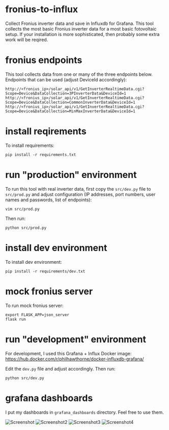 # fronius-to-influx

Collect Fronius inverter data and save in Influxdb for Grafana. This tool collects the most basic Fronius inverter data for a most basic fotovoltaic setup. If your installation is more sophisticated, then probably some extra work will be reqired.

# fronius endpoints

This tool collects data from one or many of the three endpoints below. Endpoints that can be used (adjust DeviceId accordingly):

    http://<fronius_ip>/solar_api/v1/GetInverterRealtimeData.cgi?Scope=Device&DataCollection=3PInverterData&DeviceId=1
    http://<fronius_ip>/solar_api/v1/GetInverterRealtimeData.cgi?Scope=Device&DataCollection=CommonInverterData&DeviceId=1
    http://<fronius_ip>/solar_api/v1/GetInverterRealtimeData.cgi?Scope=Device&DataCollection=MinMaxInverterData&DeviceId=1

# install reqirements

To install requirements:

    pip install -r requirements.txt

# run "production" environment

To run this tool with real inverter data, first copy the `src/dev.py` file to `src/prod.py` and adjust configuration (IP addresses, port numbers, user names and passwords, list of endpoints):

    vim src/prod.py

Then run:

    python src/prod.py

# install dev environment

To install dev environment:

    pip install -r requirements/dev.txt

# mock fronius server

To run mock fronius server:

    export FLASK_APP=json_server
    flask run

# run "development" environment

For development, I used this Grafana + Influx Docker image: https://hub.docker.com/r/philhawthorne/docker-influxdb-grafana/

Edit the `dev.py` file and adjust accordingly. Then run:

    python src/dev.py

# grafana dashboards

I put my dashboards in `grafana_dashboards` directory. Feel free to use them.

![Screenshot](img/screenshot.png?raw=true "Screenshot")
![Screenshot2](img/screenshot2.png?raw=true "Screenshot2")
![Screenshot3](img/screenshot3.png?raw=true "Screenshot3")
![Screenshot4](img/screenshot4.png?raw=true "Screenshot4")
